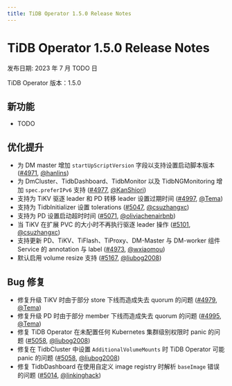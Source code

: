 ```yaml
---
title: TiDB Operator 1.5.0 Release Notes
---
```


# TiDB Operator 1.5.0 Release Notes

发布日期: 2023 年 7 月 TODO 日

TiDB Operator 版本：1.5.0

## 新功能

- TODO

## 优化提升

- 为 DM master 增加 `startUpScriptVersion` 字段以支持设置启动脚本版本 ([#4971](https://github.com/pingcap/tidb-operator/pull/4971), [@hanlins](https://github.com/hanlins))
- 为 DmCluster、TidbDashboard、TidbMonitor 以及 TidbNGMonitoring 增加 `spec.preferIPv6` 支持 ([#4977](https://github.com/pingcap/tidb-operator/pull/4977), [@KanShiori](https://github.com/KanShiori))
- 支持为 TiKV 驱逐 leader 和 PD 转移 leader 设置过期时间 ([#4997](https://github.com/pingcap/tidb-operator/pull/4997), [@Tema](https://github.com/Tema))
- 支持为 TidbInitializer 设置 tolerations  ([#5047](https://github.com/pingcap/tidb-operator/pull/5047), [@csuzhangxc](https://github.com/csuzhangxc))
- 支持为 PD 设置启动超时时间 ([#5071](https://github.com/pingcap/tidb-operator/pull/5071), [@oliviachenairbnb](https://github.com/oliviachenairbnb))
- 当 TiKV 在扩展 PVC 的大小时不再执行驱逐 leader 操作 ([#5101](https://github.com/pingcap/tidb-operator/pull/5101), [@csuzhangxc](https://github.com/csuzhangxc))
- 支持更新 PD、TiKV、TiFlash、TiProxy、DM-Master 与 DM-worker 组件 Service 的 annotation 与 label ([#4973](https://github.com/pingcap/tidb-operator/pull/4973), [@wxiaomou](https://github.com/wxiaomou))
- 默认启用 volume resize 支持 ([#5167](https://github.com/pingcap/tidb-operator/pull/5167), [@liubog2008](https://github.com/liubog2008))

## Bug 修复

- 修复升级 TiKV 时由于部分 store 下线而造成失去 quorum 的问题 ([#4979](https://github.com/pingcap/tidb-operator/pull/4979), [@Tema](https://github.com/Tema))
- 修复升级 PD 时由于部分 member 下线而造成失去 quorum 的问题 ([#4995](https://github.com/pingcap/tidb-operator/pull/4995), [@Tema](https://github.com/Tema))
- 修复 TiDB Operator 在未配置任何 Kubernetes 集群级别权限时 panic 的问题 ([#5058](https://github.com/pingcap/tidb-operator/pull/5058), [@liubog2008](https://github.com/liubog2008))
- 修复在 TidbCluster 中设置 `AdditionalVolumeMounts` 时 TiDB Operator 可能 panic 的问题 ([#5058](https://github.com/pingcap/tidb-operator/pull/5058), [@liubog2008](https://github.com/liubog2008))
- 修复 TidbDashboard 在使用自定义 image registry 时解析 `baseImage` 错误的问题 ([#5014](https://github.com/pingcap/tidb-operator/pull/5014), [@linkinghack](https://github.com/linkinghack))
